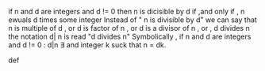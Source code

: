 if n and d are integers and d  != 0 then 
	n is dicisible by d if   ,and only if , n ewuals d times some integer 
Instead of " n is divisible by d" we can say that 
	n is multiple of d , or 
	d is factor of n , or 
	d is a divisor of n , or , 
	d divides n 
the notation d| n is read "d divides n" Symbolically , if n and d are integers and d != 0 : 
	d|n  $\exists$ and integer k suck that n = dk. 

def